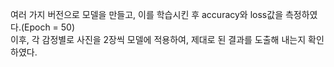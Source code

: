 여러 가지 버전으로 모델을 만들고, 이를 학습시킨 후 accuracy와 loss값을 측정하였다.(Epoch = 50)  
이후, 각 감정별로 사진을 2장씩 모델에 적용하여, 제대로 된 결과를 도출해 내는지 확인하였다.  
